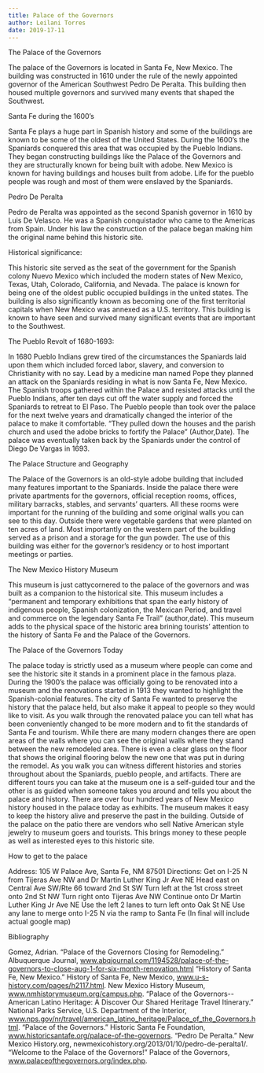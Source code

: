 ```yaml
---
title: Palace of the Governors 
author: Leilani Torres
date: 2019-17-11
---
```



The Palace of the Governors 

The palace of the Governors is located in Santa Fe, New Mexico. The building was constructed in 1610 under the rule of the newly appointed governor of the American Southwest Pedro De Peralta. This building then housed multiple governors and survived many events that shaped the Southwest. 

Santa Fe during the 1600’s 

Santa Fe plays a huge part in Spanish history and some of the buildings are known to be some of the oldest of the United States. During the 1600’s the Spaniards conquered this area that was occupied by the Pueblo Indians. They began constructing buildings like the Palace of the Governors and they are structurally known for being built with adobe. New Mexico is known for having buildings and houses built from adobe. Life for the pueblo people was rough and most of them were enslaved by the Spaniards. 

Pedro De Peralta

Pedro de Peralta was appointed as the second Spanish governor in 1610 by Luis De Velasco. He was a Spanish conquistador who came to the Americas from Spain. Under his law the construction of the palace began making him the original name behind this historic site. 

Historical significance: 

This historic site served as the seat of the government for the Spanish colony Nuevo Mexico which included the modern states of New Mexico, Texas, Utah, Colorado, California, and Nevada. The palace is known for being one of the oldest public occupied buildings in the united states. The building is also significantly known as becoming one of the first territorial capitals when New Mexico was annexed as a U.S. territory. This building is known to have seen and survived many significant events that are important to the Southwest. 

The Pueblo Revolt of 1680-1693:

In 1680 Pueblo Indians grew tired of the circumstances the Spaniards laid upon them which included forced labor, slavery, and conversion to Christianity with no say. Lead by a medicine man named Pope they planned an attack on the Spaniards residing in what is now Santa Fe, New Mexico. The Spanish troops gathered within the Palace and resisted attacks until the Pueblo Indians, after ten days cut off the water supply and forced the Spaniards to retreat to El Paso. The Pueblo people than took over the palace for the next twelve years and dramatically changed the interior of the palace to make it comfortable. “They pulled down the houses and the parish church and used the adobe bricks to fortify the Palace” (Author,Date). The palace was eventually taken back by the Spaniards under the control of Diego De Vargas in 1693. 

The Palace Structure and Geography

The Palace of the Governors is an old-style adobe building that included many features important to the Spaniards. Inside the palace there were private apartments for the governors, official reception rooms, offices, military barracks, stables, and servants’ quarters. All these rooms were important for the running of the building and some original walls you can see to this day. Outside there were vegetable gardens that were planted on ten acres of land. Most importantly on the western part of the building served as a prison and a storage for the gun powder. The use of this building was either for the governor’s residency or to host important meetings or parties. 

The New Mexico History Museum

This museum is just cattycornered to the palace of the governors and was built as a companion to the historical site. This museum includes a “permanent and temporary exhibitions that span the early history of indigenous people, Spanish colonization, the Mexican Period, and travel and commerce on the legendary Santa Fe Trail” (author,date). This museum adds to the physical space of the historic area brining tourists’ attention to the history of Santa Fe and the Palace of the Governors.  

The Palace of the Governors Today

The palace today is strictly used as a museum where people can come and see the historic site it stands in a prominent place in the famous plaza. During the 1900’s the palace was officially going to be renovated into a museum and the renovations started in 1913 they wanted to highlight the Spanish-colonial features. The city of Santa Fe wanted to preserve the history that the palace held, but also make it appeal to people so they would like to visit. As you walk through the renovated palace you can tell what has been conveniently changed to be more modern and to fit the standards of Santa Fe and tourism. While there are many modern changes there are open areas of the walls where you can see the original walls where they stand between the new remodeled area. There is even a clear glass on the floor that shows the original flooring below the new one that was put in during the remodel. As you walk you can witness different histories and stories throughout about the Spaniards, pueblo people, and artifacts. There are different tours you can take at the museum one is a self-guided tour and the other is as guided when someone takes you around and tells you about the palace and history. There are over four hundred years of New Mexico history housed in the palace today as exhibits. The museum makes it easy to keep the history alive and preserve the past in the building. Outside of the palace on the patio there are vendors who sell Native American style jewelry to museum goers and tourists. This brings money to these people as well as interested eyes to this historic site. 

How to get to the palace 

Address: 105 W Palace Ave, Santa Fe, NM 87501
Directions: 
Get on I-25 N from Tijeras Ave NW and Dr Martin Luther King Jr Ave NE
Head east on Central Ave SW/Rte 66 toward 2nd St SW
Turn left at the 1st cross street onto 2nd St NW
Turn right onto Tijeras Ave NW
Continue onto Dr Martin Luther King Jr Ave NE
Use the left 2 lanes to turn left onto Oak St NE
Use any lane to merge onto I-25 N via the ramp to Santa Fe
(In final will include actual google map)

Bibliography

Gomez, Adrian. “Palace of the Governors Closing for Remodeling.” Albuquerque Journal, www.abqjournal.com/1194528/palace-of-the-governors-to-close-aug-1-for-six-month-renovation.html
“History of Santa Fe, New Mexico.” History of Santa Fe, New Mexico, www.u-s-history.com/pages/h2117.html.
New Mexico History Museum, www.nmhistorymuseum.org/campus.php.
“Palace of the Governors--American Latino Heritage: A Discover Our Shared Heritage Travel Itinerary.” National Parks Service, U.S. Department of the Interior, www.nps.gov/nr/travel/american_latino_heritage/Palace_of_the_Governors.html.
“Palace of the Governors.” Historic Santa Fe Foundation, www.historicsantafe.org/palace-of-the-governors.
“Pedro De Peralta.” New Mexico History.org, newmexicohistory.org/2013/01/10/pedro-de-peralta1/.
“Welcome to the Palace of the Governors!” Palace of the Governors, www.palaceofthegovernors.org/index.php.

